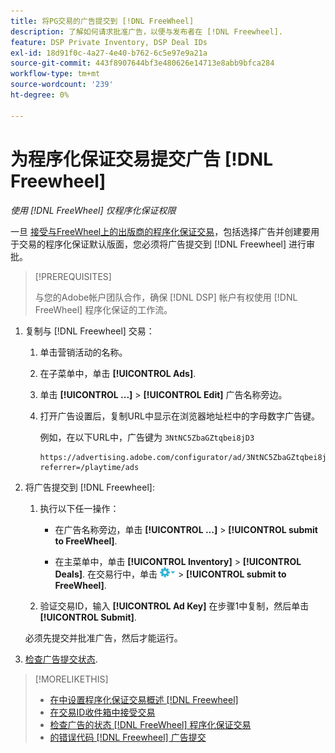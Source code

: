 ```yaml
---
title: 将PG交易的广告提交到 [!DNL FreeWheel]
description: 了解如何请求批准广告，以便与发布者在 [!DNL Freewheel].
feature: DSP Private Inventory, DSP Deal IDs
exl-id: 18d91f0c-4a27-4e40-b762-6c5e97e9a21a
source-git-commit: 443f8907644bf3e480626e14713e8abb9bfca284
workflow-type: tm+mt
source-wordcount: '239'
ht-degree: 0%

---
```


# 为程序化保证交易提交广告 [!DNL Freewheel]

*使用 [!DNL FreeWheel] 仅程序化保证权限*

一旦 [接受与FreeWheel上的出版商的程序化保证交易](#programmatic-guaranteed-set-up.md#pg-setup-deal-id-inbox)，包括选择广告并创建要用于交易的程序化保证默认版面，您必须将广告提交到 [!DNL Freewheel] 进行审批。

>[!PREREQUISITES]
>
>与您的Adobe帐户团队合作，确保 [!DNL DSP] 帐户有权使用 [!DNL FreeWheel] 程序化保证的工作流。

1. 复制与 [!DNL Freewheel] 交易：

   1. 单击营销活动的名称。

   1. 在子菜单中，单击 **[!UICONTROL Ads]**.

   1. 单击  **[!UICONTROL ...]** > **[!UICONTROL Edit]** 广告名称旁边。

   1. 打开广告设置后，复制URL中显示在浏览器地址栏中的字母数字广告键。

      例如，在以下URL中，广告键为 `3NtNC5ZbaGZtqbei8jD3`

      ```
      https://advertising.adobe.com/configurator/ad/3NtNC5ZbaGZtqbei8jD3?referrer=/playtime/ads
      ```

1. 将广告提交到 [!DNL Freewheel]:

   1. 执行以下任一操作：

      * 在广告名称旁边，单击  **[!UICONTROL ...]** > **[!UICONTROL submit to FreeWheel]**.

      * 在主菜单中，单击 **[!UICONTROL Inventory]** > **[!UICONTROL Deals]**. 在交易行中，单击 ![“选项”菜单](/help/dsp/assets/options-menu.png) > **[!UICONTROL submit to FreeWheel]**.
   1. 验证交易ID，输入 **[!UICONTROL Ad Key]** 在步骤1中复制，然后单击 **[!UICONTROL Submit]**.

   必须先提交并批准广告，然后才能运行。

1. [检查广告提交状态](freewheel-check-status.md).

>[!MORELIKETHIS]
>
>* [在中设置程序化保证交易概述 [!DNL Freewheel]](freewheel-overview.md)
>* [在交易ID收件箱中接受交易](deal-id-inbox-accept.md)
>* [检查广告的状态 [!DNL FreeWheel] 程序化保证交易](freewheel-check-status.md)
>* [的错误代码 [!DNL Freewheel] 广告提交](freewheel-error-codes.md)

